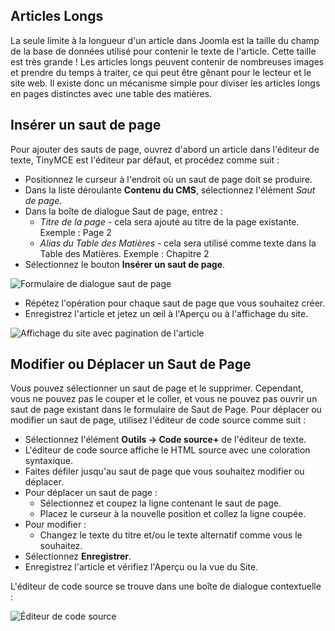 <!-- Filename: J4.x:Article_Pagination / Display title: Article : Modifier - Pagination  -->

## Articles Longs

La seule limite à la longueur d'un article dans Joomla est la taille du champ de la base de données utilisé pour contenir le texte de l'article. Cette taille est très grande ! Les articles longs peuvent contenir de nombreuses images et prendre du temps à traiter, ce qui peut être gênant pour le lecteur et le site web. Il existe donc un mécanisme simple pour diviser les articles longs en pages distinctes avec une table des matières.

## Insérer un saut de page

Pour ajouter des sauts de page, ouvrez d'abord un article dans l'éditeur de texte, TinyMCE est l'éditeur par défaut, et procédez comme suit :

- Positionnez le curseur à l'endroit où un saut de page doit se produire.
- Dans la liste déroulante **Contenu du CMS**, sélectionnez l'élément *Saut de page*.
- Dans la boîte de dialogue Saut de page, entrez :
  - *Titre de la page* - cela sera ajouté au titre de la page existante.
    Exemple : Page 2
  - *Alias du Table des Matières* - cela sera utilisé comme texte dans la Table
    des Matières. Exemple : Chapitre 2
- Sélectionnez le bouton **Insérer un saut de page**.

![Formulaire de dialogue saut de page](../../../en/images/articles/articles-edit-pagination.png)

- Répétez l'opération pour chaque saut de page que vous souhaitez créer.
- Enregistrez l'article et jetez un œil à l'Aperçu ou à l'affichage du site.

![Affichage du site avec pagination de l'article](../../../en/images/articles/articles-site-pagination.png)

## Modifier ou Déplacer un Saut de Page

Vous pouvez sélectionner un saut de page et le supprimer. Cependant, vous ne pouvez pas le couper et le coller, et vous ne pouvez pas ouvrir un saut de page existant dans le formulaire de Saut de Page. Pour déplacer ou modifier un saut de page, utilisez l'éditeur de code source comme suit :

- Sélectionnez l'élément **Outils -> Code source+** de l'éditeur de texte.
- L'éditeur de code source affiche le HTML source avec une coloration syntaxique.
- Faites défiler jusqu'au saut de page que vous souhaitez modifier ou déplacer.
- Pour déplacer un saut de page :
  - Sélectionnez et coupez la ligne contenant le saut de page.
  - Placez le curseur à la nouvelle position et collez la ligne coupée.
- Pour modifier :
  - Changez le texte du titre et/ou le texte alternatif comme vous le souhaitez.
- Sélectionnez **Enregistrer**.
- Enregistrez l'article et vérifiez l'Aperçu ou la vue du Site.

L'éditeur de code source se trouve dans une boîte de dialogue contextuelle :

![Éditeur de code source](../../../en/images/articles/articles-edit-pagination-source-code.png)

